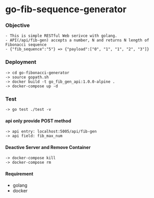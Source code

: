 # go-fib-sequence-generator

### Objective

```
- This is simple RESTful Web serivce with golang.
- API(/api/fib-gen) accepts a number, N and returns N length of Fibonacci sequence
- {"fib_sequence":"5"} => {"payload":["0", "1", "1", "2", "3"]}
```

### Deployment

```
-> cd go-fibonacci-generator
-> source gopath.sh
-> docker build -t go_fib_gen_api:1.0.0-alpine .
-> docker-compose up -d
```

### Test

```
-> go test ./test -v
```

#### api only provide POST method

```
-> api entry: localhost:5005/api/fib-gen
-> api field: fib_max_num
```

#### Deactive Server and Remove Container

```
-> docker-compose kill
-> docker-compose rm
```

#### Requirement

*   golang
*   docker
